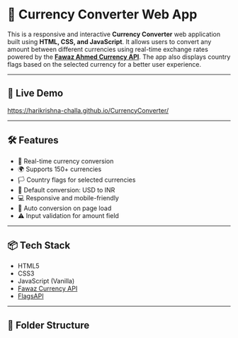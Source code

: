# 💱 Currency Converter Web App

This is a responsive and interactive **Currency Converter** web application built using **HTML, CSS, and JavaScript**. It allows users to convert any amount between different currencies using real-time exchange rates powered by the **[Fawaz Ahmed Currency API](https://github.com/fawazahmed0/currency-api)**. The app also displays country flags based on the selected currency for a better user experience.

---

## 🚀 Live Demo
 https://harikrishna-challa.github.io/CurrencyConverter/

---

## 🛠️ Features

- 🔄 Real-time currency conversion
- 🌍 Supports 150+ currencies
- 🏳️ Country flags for selected currencies
- 🎯 Default conversion: USD to INR
- 💻 Responsive and mobile-friendly
- 🧮 Auto conversion on page load
- ⚠️ Input validation for amount field

---

## 📦 Tech Stack

- HTML5  
- CSS3  
- JavaScript (Vanilla)  
- [Fawaz Currency API](https://github.com/fawazahmed0/currency-api)  
- [FlagsAPI](https://flagsapi.com/)

---

## 📂 Folder Structure

